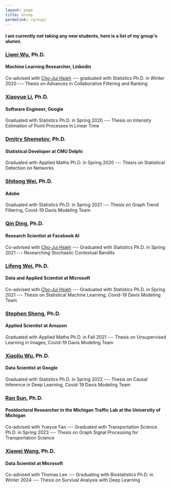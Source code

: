 ```yaml
---
layout: page
title: Group
permalink: /group/
---
```


#### I am currently not taking any new students, here is a list of my group's alumni.

### <a href="http://anson.ucdavis.edu/~liweiwu/index.html">Liwei Wu</a>, Ph.D.
#### Machine Learning Researcher, Linkedin
Co-advised with <a href="http://web.cs.ucla.edu/~chohsieh/">Cho-Jui Hsieh</a> --- graduated with Statistics Ph.D. in Winter 2020 --- Thesis on Advances in Collaborative Filtering and Ranking

### <a href="https://statistics.ucdavis.edu/people/xiaoyue-li">Xiaoyue Li</a>, Ph.D.
#### Software Engineer, Google
Graduated with Statistics Ph.D. in Spring 2020 --- Thesis on Intensity Estimation of Point Processes in Linear Time

### <a href="https://dshemetov.github.io/">Dmitry Shemetov</a>, Ph.D.
#### Statistical Developer at CMU Delphi
Graduated with Applied Maths Ph.D. in Spring 2020 --- Thesis on Statistical Detection on Networks 

### <a href="https://statistics.ucdavis.edu/people/shitong-wei">Shitong Wei</a>, Ph.D.
#### Adobe
Graduated with Statistics Ph.D. in Spring 2021 --- Thesis on Graph Trend Filtering, Covid-19 Davis Modeling Team

### <a href="https://statistics.ucdavis.edu/people/qin-ding">Qin Ding</a>, Ph.D.
#### Research Scientist at Facebook AI
Co-advised with <a href="http://web.cs.ucla.edu/~chohsieh/">Cho-Jui Hsieh</a> --- Graduated with Statistics Ph.D. in Spring 2021 --- Researching Stochastic Contextual Bandits

### <a href="https://statistics.ucdavis.edu/people/lifeng-wei">Lifeng Wei</a>, Ph.D.
#### Data and Applied Scientist at Microsoft
Co-advised with <a href="http://web.cs.ucla.edu/~chohsieh/">Cho-Jui Hsieh</a> --- Graduated with Statistics Ph.D. in Spring 2021 --- Thesis on Statistical Machine Learning, Covid-19 Davis Modeling Team

### <a href="https://www.linkedin.com/in/stephen-sheng-14390788">Stephen Sheng</a>, Ph.D.
#### Applied Scientist at Amazon
Graduated with Applied Maths Ph.D. in Fall 2021 --- Thesis on Unsupervised Learning in Images, Covid-19 Davis Modeling Team

### <a href="https://statistics.ucdavis.edu/people/xiaoliu-charles-wu">Xiaoliu Wu</a>, Ph.D.
#### Data Scientist at Google
Graduated with Statistics Ph.D. in Spring 2022 --- Thesis on Causal Inference in Deep Learning, Covid-19 Davis Modeling Team

### <a href="https://its.ucdavis.edu/people/ran-sun/">Ran Sun</a>, Ph.D.
#### Postdoctoral Researcher in the Michigan Traffic Lab at the University of Michigan
Co-advised with Yueyue Fan --- Graduated with Transportation Science Ph.D. in Spring 2023 --- Thesis on Graph Signal Processing for Transportation Science

### <a href="https://biostat.ucdavis.edu/people/xiawei-wang">Xiawei Wang</a>, Ph.D.
#### Data Scientist at Microsoft
Co-advised with Thomas Lee --- Graduating with Biostatistics Ph.D. in Winter 2024 --- Thesis on Survival Analysis with Deep Learning
